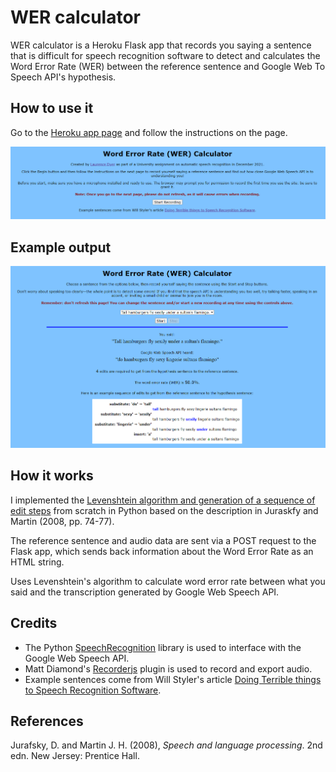# WER calculator

WER calculator is a Heroku Flask app that records you saying a sentence that is difficult for speech recognition software to detect and calculates the Word Error Rate (WER) between the reference sentence and Google Web To Speech API's hypothesis.

## How to use it

Go to the [Heroku app page](https://wer-calculator.herokuapp.com/) and follow the instructions on the page.

<a href="https://wer-calculator.herokuapp.com/" width="100%"><img src="readme-img/homepage.PNG"></img></a>

## Example output

<img src="readme-img/detected.PNG"></img>

## How it works

I implemented the [Levenshtein algorithm and generation of a sequence of edit steps](levenshtein/levenshtein.py) from scratch in Python based on the description in Juraskfy and Martin (2008, pp. 74-77).

The reference sentence and audio data are sent via a POST request to the Flask app, which sends back information about the Word Error Rate as an HTML string.

Uses Levenshtein's algorithm to calculate word error rate between what you said and the transcription generated by Google Web Speech API.

## Credits

- The Python [SpeechRecognition](https://pypi.org/project/SpeechRecognition/) library is used to interface with the Google Web Speech API.
- Matt Diamond's [Recorderjs](https://github.com/mattdiamond/Recorderjs) plugin is used to record and export audio.
- Example sentences come from Will Styler's article [Doing Terrible things to Speech Recognition Software](https://wstyler.ucsd.edu/posts/terrible_speech_recognition.html).

## References

Jurafsky, D. and Martin J. H. (2008), *Speech and language processing*. 2nd edn. New Jersey: Prentice Hall.

